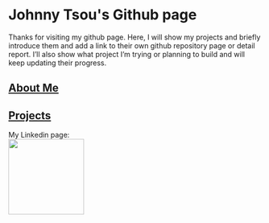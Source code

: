 # Johnny Tsou's Github page
Thanks for visiting my github page. Here, I will show my projects and briefly introduce them and add a link to their own github repository page or detail report. I’ll also show what project I’m trying or planning to build and will keep updating their progress.

## [About Me](https://aclich.github.io/about)  
## [Projects](https://aclich.github.io/projects)


My Linkedin page:  
<a href="www.linkedin.com/in/johnny-tsou-t109368011">
<img src="https://www.tmf-group.com/-/media/images/logos/case-study-logos/linkedin.png" style="border: none" width="150"></a>
